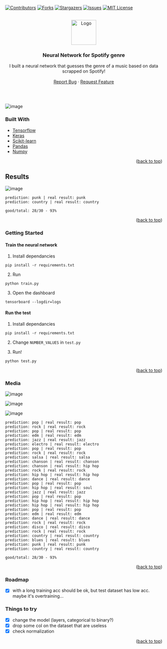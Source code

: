 <div id="top"></div>
<!--
*** Thanks for checking out the Best-README-Template. If you have a suggestion
*** that would make this better, please fork the repo and create a pull request
*** or simply open an issue with the tag "enhancement".
*** Don't forget to give the project a star!
*** Thanks again! Now go create something AMAZING! :D
-->

<!-- PROJECT SHIELDS -->
<!--
*** I'm using markdown "reference style" links for readability.
*** Reference links are enclosed in brackets [ ] instead of parentheses ( ).
*** See the bottom of this document for the declaration of the reference variables
*** for contributors-url, forks-url, etc. This is an optional, concise syntax you may use.
*** https://www.markdownguide.org/basic-syntax/#reference-style-links
-->

[![Contributors][contributors-shield]][contributors-url]
[![Forks][forks-shield]][forks-url]
[![Stargazers][stars-shield]][stars-url]
[![Issues][issues-shield]][issues-url]
[![MIT License][license-shield]][license-url]

<!-- PROJECT LOGO -->
<br />
<div align="center">
  <a href="https://github.com/alexandrelam/spotifyml">
    <img src="images/logo.png" alt="Logo" width="80" height="80">
  </a>

  <h3 align="center">Neural Network for Spotify genre</h3>

  <p align="center">
    I built a neural network that guesses the genre of a music based on data <br/> scrapped on Spotify!
    <br />
    <br />
    <a href="https://github.com/alexandrelam/spotifyml/issues">Report Bug</a>
    ·
    <a href="https://github.com/alexandrelam/spotifyml/issues">Request Feature</a>
  </p>
</div>

<br />
<br />

![image](https://user-images.githubusercontent.com/25727549/150351115-159e7884-6637-41f8-8416-73dd69dc8576.png)

### Built With

- [Tensorflow](https://www.tensorflow.org/?hl=fr)
- [Keras](https://keras.io/)
- [Scikit-learn](https://scikit-learn.org/stable/)
- [Pandas](https://pandas.pydata.org/docs/index.html)
- [Numpy](https://numpy.org/)

<p align="right">(<a href="#top">back to top</a>)</p>

## Results

![image](https://user-images.githubusercontent.com/25727549/150337874-c738bc4e-1e1f-4ca8-977e-690cb10c2bdf.png)

```
prediction: punk | real result: punk
prediction: country | real result: country

good/total: 28/30 - 93%
```

<p align="right">(<a href="#top">back to top</a>)</p>

### Getting Started

#### Train the neural network

1. Install dependancies

```
pip install -r requirements.txt
```

2. Run

```
python train.py
```

3. Open the dashboard

```
tensorboard --logdir=logs
```

#### Run the test

1. Install dependancies

```
pip install -r requirements.txt
```

2. Change `NUMBER_VALUES` in `test.py`

3. Run!

```
python test.py
```

<p align="right">(<a href="#top">back to top</a>)</p>

### Media

![image](https://user-images.githubusercontent.com/25727549/150351268-9e431d18-f281-47f6-b01e-b6dec1fb659a.png)

![image](https://user-images.githubusercontent.com/25727549/150351367-9bb9b308-5201-49e5-b9f0-8da06ad5d915.png)

![image](https://user-images.githubusercontent.com/25727549/150337784-b327c5b8-f9e1-4502-af85-032ff020e30d.png)

```
prediction: pop | real result: pop
prediction: rock | real result: rock
prediction: pop | real result: pop
prediction: edm | real result: edm
prediction: jazz | real result: jazz
prediction: electro | real result: electro
prediction: pop | real result: pop
prediction: rock | real result: rock
prediction: salsa | real result: salsa
prediction: chanson | real result: chanson
prediction: chanson | real result: hip hop
prediction: rock | real result: rock
prediction: hip hop | real result: hip hop
prediction: dance | real result: dance
prediction: pop | real result: pop
prediction: hip hop | real result: soul
prediction: jazz | real result: jazz
prediction: pop | real result: pop
prediction: hip hop | real result: hip hop
prediction: hip hop | real result: hip hop
prediction: pop | real result: pop
prediction: edm | real result: edm
prediction: dance | real result: dance
prediction: rock | real result: rock
prediction: disco | real result: disco
prediction: rock | real result: rock
prediction: country | real result: country
prediction: blues | real result: blues
prediction: punk | real result: punk
prediction: country | real result: country

good/total: 28/30 - 93%
```

<p align="right">(<a href="#top">back to top</a>)</p>

### Roadmap

- [x] with a long training acc should be ok, but test dataset has low acc. maybe it's overtraining...

### Things to try

- [x] change the model (layers, categorical to binary?)
- [x] drop some col on the dataset that are useless
- [x] check normalization

<p align="right">(<a href="#top">back to top</a>)</p>

<!-- MARKDOWN LINKS & IMAGES -->
<!-- https://www.markdownguide.org/basic-syntax/#reference-style-links -->

[contributors-shield]: https://img.shields.io/github/contributors/othneildrew/Best-README-Template.svg?style=for-the-badge
[contributors-url]: https://github.com/alexandrelam/spotifyml/graphs/contributors
[forks-shield]: https://img.shields.io/github/forks/alexandrelam/spotifyml.svg?style=for-the-badge
[forks-url]: https://github.com/alexandrelam/spotifyml/network/members
[stars-shield]: https://img.shields.io/github/stars/alexandrelam/spotifyml.svg?style=for-the-badge
[stars-url]: https://github.com/alexandrelam/spotifyml/stargazers
[issues-shield]: https://img.shields.io/github/issues/alexandrelam/spotifyml.svg?style=for-the-badge
[issues-url]: https://github.com/alexandrelam/spotifyml/issues
[license-shield]: https://img.shields.io/github/license/othneildrew/Best-README-Template.svg?style=for-the-badge
[license-url]: https://github.com/alexandrelam/spotifyml/blob/master/LICENSE.txt
[linkedin-shield]: https://img.shields.io/badge/-LinkedIn-black.svg?style=for-the-badge&logo=linkedin&colorB=555
[product-screenshot]: images/screenshot.png
